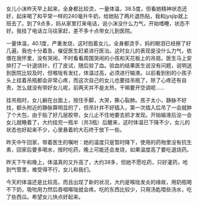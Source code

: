 女儿小沫昨天早上起来，全身都比较烫，一量体温，38.5度，但看她精神状态还好，起床喝了和平常一样的240毫升牛奶，给她贴了两片退热贴，我和jysjlp就上班去了。到了9点多，妈从家里打来电话，说小沫没什么力气，开始嗜睡，状态不好。我挂了电话立马往家赶，差不多十点带女儿到医院。

一量体温，40.1度，严重发烧，这时抱着女儿，全身都烫手，妈的眼泪已经擦了好几遍，我也十分着急，催促医生赶紧进行医治。这时女儿的表现是没什么力气，依偎在我怀里，没有哭闹，不时看看周围哭闹的小孩和天花板上的吊扇。医生马上安排打了一针退烧针，打了皮试，随后验了血。验血的结果医生说没有问题，说明送到医院比较及时，但喉咙有发红，体温过高，必须进行输液。以前看到别的小孩子头上挂着吊瓶都会非常心疼，而这次自己的女儿也要挂吊瓶了，除了心疼还有自责，怎么就没有带好女儿呢，前两天并不是太热，干嘛要开空调呢……

挂吊瓶时，女儿躺在台面上，按住手脚，大哭，撕心裂肺。孩子太小，静脉不好找，额头附近的静脉算明显的了，但吊针并不好插入，第一次插入后吊了一会就肿了个大包，由于贴了好几层胶带，女儿止不住地要去抓才发现。开始输液后没一会女儿就睡着了，大约挂完一瓶半（共3瓶）后醒来，这时体温已下降不少，女儿的状态也好起来不少，心里悬着的大石终于放下一些。

昨天中午回家，带着医生的嘱咐：她的温度只是暂时降下，使用的药物里没有抗生素，回家后要多喝水，按时吃药，晚上可能还会发烧，如果温度高了要吃退烧药。

昨天下午和晚上，体温真的又升高了，大约38多，但她不愿吃药，只好灌药，呛到气管里，难受得不行，女儿和我们。

今天的体温还是比较高，而且出现了新的状况，大约是喉咙发炎的缘故，用奶瓶喝不下奶，吸吮用力然后吞咽喉咙就会疼。吃的东西比较少，只用汤匙喂些汤水，吃了些西瓜。希望女儿快点好起来。
<!-- ##{"timestamp":1403614151}## -->